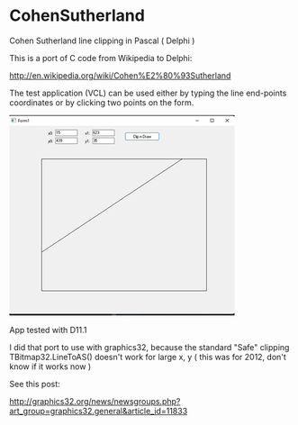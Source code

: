 # CohenSutherland
Cohen Sutherland line clipping in Pascal ( Delphi )

This is a port of C code from Wikipedia to Delphi:  

   http://en.wikipedia.org/wiki/Cohen%E2%80%93Sutherland

The test application (VCL) can be used either by typing the line end-points coordinates or by clicking two points on the form.

![Test app shot](TespAppShot.png)

App tested with D11.1

I did that port to use with graphics32, because the standard "Safe" clipping TBitmap32.LineToAS() doesn't work for large x, y ( this was for 2012, don't know if it works now ) 

See this post: 

http://graphics32.org/news/newsgroups.php?art_group=graphics32.general&article_id=11833





